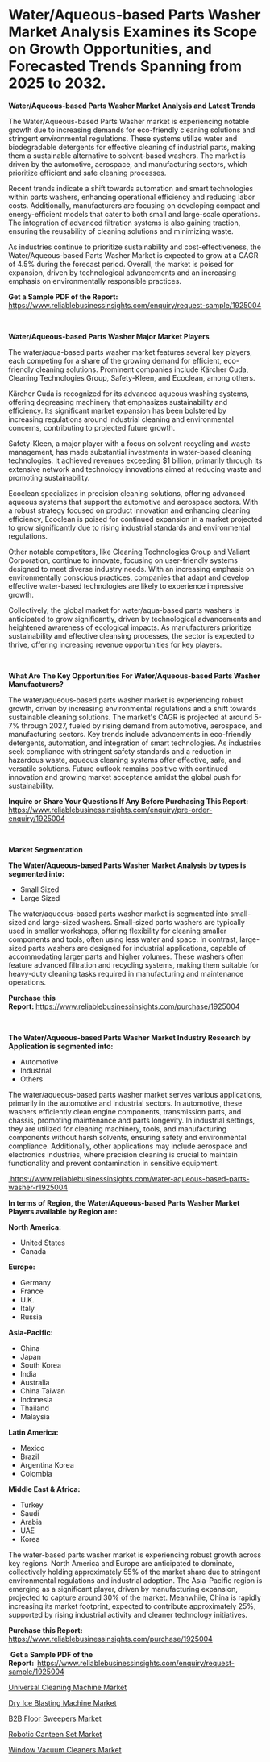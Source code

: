 <p><h1>Water/Aqueous-based Parts Washer Market Analysis Examines its Scope on Growth Opportunities, and Forecasted Trends Spanning from 2025 to 2032.</h1></p><p><strong>Water/Aqueous-based Parts Washer Market Analysis and Latest Trends</strong></p>
<p><p>The Water/Aqueous-based Parts Washer market is experiencing notable growth due to increasing demands for eco-friendly cleaning solutions and stringent environmental regulations. These systems utilize water and biodegradable detergents for effective cleaning of industrial parts, making them a sustainable alternative to solvent-based washers. The market is driven by the automotive, aerospace, and manufacturing sectors, which prioritize efficient and safe cleaning processes.</p><p>Recent trends indicate a shift towards automation and smart technologies within parts washers, enhancing operational efficiency and reducing labor costs. Additionally, manufacturers are focusing on developing compact and energy-efficient models that cater to both small and large-scale operations. The integration of advanced filtration systems is also gaining traction, ensuring the reusability of cleaning solutions and minimizing waste.</p><p>As industries continue to prioritize sustainability and cost-effectiveness, the Water/Aqueous-based Parts Washer Market is expected to grow at a CAGR of 4.5% during the forecast period. Overall, the market is poised for expansion, driven by technological advancements and an increasing emphasis on environmentally responsible practices.</p></p>
<p><strong>Get a Sample PDF of the Report:&nbsp;</strong> <a href="https://www.reliablebusinessinsights.com/enquiry/request-sample/1925004?utm_campaign=75&utm_medium=2&utm_source=Github&utm_content=ia&utm_term=28032025&utm_id=wateraqueous-based-parts-washer">https://www.reliablebusinessinsights.com/enquiry/request-sample/1925004</a></p>
<p>&nbsp;</p>
<p><strong>Water/Aqueous-based Parts Washer Major Market Players</strong></p>
<p><p>The water/aqua-based parts washer market features several key players, each competing for a share of the growing demand for efficient, eco-friendly cleaning solutions. Prominent companies include Kärcher Cuda, Cleaning Technologies Group, Safety-Kleen, and Ecoclean, among others.</p><p>Kärcher Cuda is recognized for its advanced aqueous washing systems, offering degreasing machinery that emphasizes sustainability and efficiency. Its significant market expansion has been bolstered by increasing regulations around industrial cleaning and environmental concerns, contributing to projected future growth.</p><p>Safety-Kleen, a major player with a focus on solvent recycling and waste management, has made substantial investments in water-based cleaning technologies. It achieved revenues exceeding $1 billion, primarily through its extensive network and technology innovations aimed at reducing waste and promoting sustainability.</p><p>Ecoclean specializes in precision cleaning solutions, offering advanced aqueous systems that support the automotive and aerospace sectors. With a robust strategy focused on product innovation and enhancing cleaning efficiency, Ecoclean is poised for continued expansion in a market projected to grow significantly due to rising industrial standards and environmental regulations.</p><p>Other notable competitors, like Cleaning Technologies Group and Valiant Corporation, continue to innovate, focusing on user-friendly systems designed to meet diverse industry needs. With an increasing emphasis on environmentally conscious practices, companies that adapt and develop effective water-based technologies are likely to experience impressive growth.</p><p>Collectively, the global market for water/aqua-based parts washers is anticipated to grow significantly, driven by technological advancements and heightened awareness of ecological impacts. As manufacturers prioritize sustainability and effective cleansing processes, the sector is expected to thrive, offering increasing revenue opportunities for key players.</p></p>
<p>&nbsp;</p>
<p><strong>What Are The Key Opportunities For Water/Aqueous-based Parts Washer Manufacturers?</strong></p>
<p><p>The water/aqueous-based parts washer market is experiencing robust growth, driven by increasing environmental regulations and a shift towards sustainable cleaning solutions. The market's CAGR is projected at around 5-7% through 2027, fueled by rising demand from automotive, aerospace, and manufacturing sectors. Key trends include advancements in eco-friendly detergents, automation, and integration of smart technologies. As industries seek compliance with stringent safety standards and a reduction in hazardous waste, aqueous cleaning systems offer effective, safe, and versatile solutions. Future outlook remains positive with continued innovation and growing market acceptance amidst the global push for sustainability.</p></p>
<p><strong>Inquire or Share Your Questions If Any Before Purchasing This Report:</strong> <a href="https://www.reliablebusinessinsights.com/enquiry/pre-order-enquiry/1925004?utm_campaign=75&utm_medium=2&utm_source=Github&utm_content=ia&utm_term=28032025&utm_id=wateraqueous-based-parts-washer">https://www.reliablebusinessinsights.com/enquiry/pre-order-enquiry/1925004</a></p>
<p>&nbsp;</p>
<p><strong>Market Segmentation</strong></p>
<p><strong>The Water/Aqueous-based Parts Washer Market Analysis by types is segmented into:</strong></p>
<p><ul><li>Small Sized</li><li>Large Sized</li></ul></p>
<p><p>The water/aqueous-based parts washer market is segmented into small-sized and large-sized washers. Small-sized parts washers are typically used in smaller workshops, offering flexibility for cleaning smaller components and tools, often using less water and space. In contrast, large-sized parts washers are designed for industrial applications, capable of accommodating larger parts and higher volumes. These washers often feature advanced filtration and recycling systems, making them suitable for heavy-duty cleaning tasks required in manufacturing and maintenance operations.</p></p>
<p><strong>Purchase this Report:&nbsp;</strong><a href="https://www.reliablebusinessinsights.com/purchase/1925004?utm_campaign=75&utm_medium=2&utm_source=Github&utm_content=ia&utm_term=28032025&utm_id=wateraqueous-based-parts-washer">https://www.reliablebusinessinsights.com/purchase/1925004</a></p>
<p>&nbsp;</p>
<p><strong>The Water/Aqueous-based Parts Washer Market Industry Research by Application is segmented into:</strong></p>
<p><ul><li>Automotive</li><li>Industrial</li><li>Others</li></ul></p>
<p><p>The water/aqueous-based parts washer market serves various applications, primarily in the automotive and industrial sectors. In automotive, these washers efficiently clean engine components, transmission parts, and chassis, promoting maintenance and parts longevity. In industrial settings, they are utilized for cleaning machinery, tools, and manufacturing components without harsh solvents, ensuring safety and environmental compliance. Additionally, other applications may include aerospace and electronics industries, where precision cleaning is crucial to maintain functionality and prevent contamination in sensitive equipment.</p></p>
<p><a href="https://www.reliablebusinessinsights.com/water-aqueous-based-parts-washer-r1925004?utm_campaign=75&utm_medium=2&utm_source=Github&utm_content=ia&utm_term=28032025&utm_id=wateraqueous-based-parts-washer">&nbsp;https://www.reliablebusinessinsights.com/water-aqueous-based-parts-washer-r1925004</a></p>
<p><strong>In terms of Region, the Water/Aqueous-based Parts Washer Market Players available by Region are:</strong></p>
<p>
    <p> <strong> North America: </strong>
        <ul>
            <li>United States</li>
            <li>Canada</li>
        </ul>
        </p> 
    <p> <strong> Europe: </strong>
        <ul>
            <li>Germany</li>
            <li>France</li>
            <li>U.K.</li>
            <li>Italy</li>
            <li>Russia</li>
        </ul>
        </p> 
    <p> <strong> Asia-Pacific: </strong>
        <ul>
            <li>China</li>
            <li>Japan</li>
            <li>South Korea</li>
            <li>India</li>
            <li>Australia</li>
            <li>China Taiwan</li>
            <li>Indonesia</li>
            <li>Thailand</li>
            <li>Malaysia</li>
        </ul>
        </p> 
    <p> <strong> Latin America: </strong>
        <ul>
            <li>Mexico</li>
            <li>Brazil</li>
            <li>Argentina Korea</li>
            <li>Colombia</li>
        </ul>
        </p> 
    <p> <strong> Middle East & Africa: </strong>
        <ul>
            <li>Turkey</li>
            <li>Saudi</li>
            <li>Arabia</li>
            <li>UAE</li>
            <li>Korea</li>
        </ul>
    </p>
    </p>
<p><p>The water-based parts washer market is experiencing robust growth across key regions. North America and Europe are anticipated to dominate, collectively holding approximately 55% of the market share due to stringent environmental regulations and industrial adoption. The Asia-Pacific region is emerging as a significant player, driven by manufacturing expansion, projected to capture around 30% of the market. Meanwhile, China is rapidly increasing its market footprint, expected to contribute approximately 25%, supported by rising industrial activity and cleaner technology initiatives.</p></p>
<p><strong>Purchase this Report: </strong><a href="https://www.reliablebusinessinsights.com/purchase/1925004?utm_campaign=75&utm_medium=2&utm_source=Github&utm_content=ia&utm_term=28032025&utm_id=wateraqueous-based-parts-washer">https://www.reliablebusinessinsights.com/purchase/1925004</a></p>
<p>&nbsp;<strong>Get a Sample PDF of the Report:&nbsp;&nbsp;</strong><a href="https://www.reliablebusinessinsights.com/enquiry/request-sample/1925004?utm_campaign=75&utm_medium=2&utm_source=Github&utm_content=ia&utm_term=28032025&utm_id=wateraqueous-based-parts-washer">https://www.reliablebusinessinsights.com/enquiry/request-sample/1925004</a></p>
<p><strong></strong></p>
<p><p><a href="https://github.com/gavalegeyndt26/Market-Research-Report-List-1/blob/main/universal-cleaning-machine-market.md?utm_campaign=75&utm_medium=2&utm_source=Github&utm_content=ia&utm_term=28032025&utm_id=wateraqueous-based-parts-washer">Universal Cleaning Machine Market</a></p><p><a href="https://github.com/jensanohishi/Market-Research-Report-List-1/blob/main/dry-ice-blasting-machine-market.md?utm_campaign=75&utm_medium=2&utm_source=Github&utm_content=ia&utm_term=28032025&utm_id=wateraqueous-based-parts-washer">Dry Ice Blasting Machine Market</a></p><p><a href="https://github.com/kavechoxo/Market-Research-Report-List-1/blob/main/b2b-floor-sweepers-market.md?utm_campaign=75&utm_medium=2&utm_source=Github&utm_content=ia&utm_term=28032025&utm_id=wateraqueous-based-parts-washer">B2B Floor Sweepers Market</a></p><p><a href="https://github.com/cernkomlkawi/Market-Research-Report-List-1/blob/main/robotic-canteen-set-market.md?utm_campaign=75&utm_medium=2&utm_source=Github&utm_content=ia&utm_term=28032025&utm_id=wateraqueous-based-parts-washer">Robotic Canteen Set Market</a></p><p><a href="https://github.com/boonegoicks7/Market-Research-Report-List-1/blob/main/window-vacuum-cleaners-market.md?utm_campaign=75&utm_medium=2&utm_source=Github&utm_content=ia&utm_term=28032025&utm_id=wateraqueous-based-parts-washer">Window Vacuum Cleaners Market</a></p></p>
